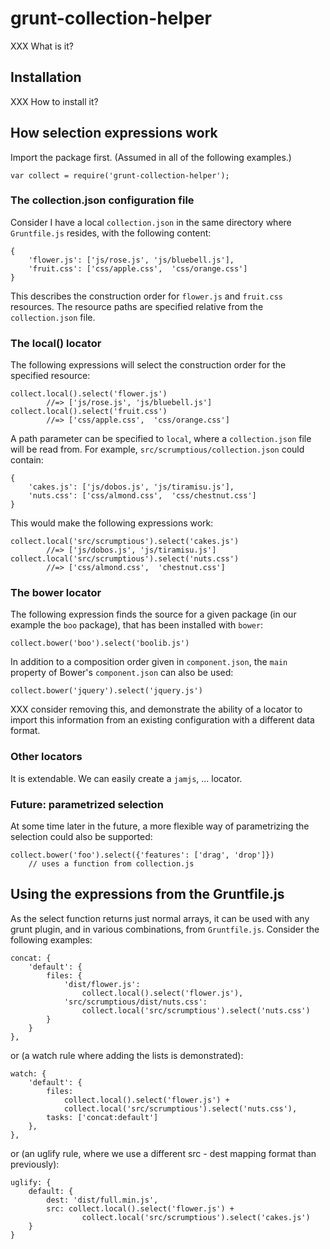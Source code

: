 

# grunt-collection-helper #

XXX What is it?


## Installation ##

XXX How to install it?


## How selection expressions work ##

Import the package first. (Assumed in all of the following examples.)

    var collect = require('grunt-collection-helper');


### The collection.json configuration file ###

Consider I have a local `collection.json` in the same directory where 
`Gruntfile.js` resides, with the following content:

    {
        'flower.js': ['js/rose.js', 'js/bluebell.js'],
        'fruit.css': ['css/apple.css',  'css/orange.css']
    }

This describes the construction order for `flower.js` and `fruit.css` resources.
The resource paths are specified relative from the `collection.json` file.


### The local() locator ###

The following expressions will select the construction order for the specified resource:

    collect.local().select('flower.js')
            //=> ['js/rose.js', 'js/bluebell.js']
    collect.local().select('fruit.css')
            //=> ['css/apple.css',  'css/orange.css']

A path parameter can be specified to `local`, where a `collection.json` file
will be read from. For example, `src/scrumptious/collection.json` could contain:

    {
        'cakes.js': ['js/dobos.js', 'js/tiramisu.js'],
        'nuts.css': ['css/almond.css',  'css/chestnut.css']
    }

This would make the following expressions work:

    collect.local('src/scrumptious').select('cakes.js')  
            //=> ['js/dobos.js', 'js/tiramisu.js']
    collect.local('src/scrumptious').select('nuts.css')
            //=> ['css/almond.css',  'chestnut.css']


### The bower locator ###

The following expression finds the source for a given package (in
our example the `boo` package), that has been
installed with `bower`:

    collect.bower('boo').select('boolib.js')

In addition to a composition order given in `component.json`,
the `main` property of Bower's `component.json` can also be used:

    collect.bower('jquery').select('jquery.js')

XXX consider removing this, and demonstrate the ability of a locator
to import this information from an existing configuration with a
different data format.


### Other locators ###

It is extendable. We can easily create a `jamjs`, ... locator.


### Future: parametrized selection ###

At some time later in the future, a more flexible way of
parametrizing the selection could also be supported:

    collect.bower('foo').select({'features': ['drag', 'drop']})
        // uses a function from collection.js


## Using the expressions from the Gruntfile.js ##

As the select function returns just normal arrays, it can be used with any
grunt plugin, and in various combinations, from `Gruntfile.js`. Consider the
following examples:

    concat: {
        'default': {
            files: {
                'dist/flower.js':
                    collect.local().select('flower.js'),
                'src/scrumptious/dist/nuts.css':
                    collect.local('src/scrumptious').select('nuts.css')
            }
        }
    },

or (a watch rule where adding the lists is demonstrated):

    watch: {
        'default': {
            files:
                collect.local().select('flower.js') +
                collect.local('src/scrumptious').select('nuts.css'),
            tasks: ['concat:default']
        },
    },

or (an uglify rule, where we use a different src - dest mapping format than previously):

    uglify: {
        default: {
            dest: 'dist/full.min.js',
            src: collect.local().select('flower.js') +
                    collect.local('src/scrumptious').select('cakes.js')
        }
    }
